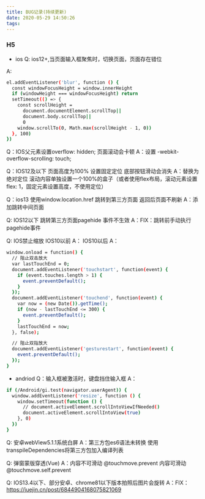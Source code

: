 ```yaml
---
title: BUG记录(持续更新)
date: 2020-05-29 14:50:26
tags:
---
```


### H5
- ios
Q: ios12+,当页面输入框聚焦时，切换页面，页面存在错位
<!-- more -->
A:
``` bash
el.addEventListener('blur', function () {
  const windowFocusHeight = window.innerHeight
  if (windowHeight === windowFocusHeight) return
  setTimeout(() => {
    const scrollHeight =
      document.documentElement.scrollTop||
      document.body.scrollTop||
      0
    window.scrollTo(0, Math.max(scrollHeight - 1, 0))
  }, 100)
})
```

Q：IOS父元素设置overflow: hidden; 页面滚动会卡顿
A：设置 -webkit-overflow-scrolling: touch;

Q：IOS12及以下 页面高度为100% 设置固定定位 底部按钮滑动会消失
A：替换为绝对定位 滚动内容单独设置一个100%的盒子（或者使用flex布局，滚动元素设置flex: 1，固定元素设置高度，不使用定位）

Q：ios13 使用window.location.href 跳转到第三方页面 返回后页面不刷新
A：添加跳转中间页面

Q: IOS12以下 跳转第三方页面pagehide 事件不生效
A：FIX：跳转前手动执行pagehide事件

Q: IOS禁止缩放
IOS10以前
A：<meta content="width=device-width, initial-scale=1.0, maximum-scale=1.0, user-scalable=0;" name="viewport" />
IOS10以后
A：
``` bash
window.onload = function() {
  // 阻止双击放大
  var lastTouchEnd = 0;
  document.addEventListener('touchstart', function(event) {
    if (event.touches.length > 1) {
      event.preventDefault();
    }
  });
  document.addEventListener('touchend', function(event) {
    var now = (new Date()).getTime();
    if (now - lastTouchEnd <= 300) {
      event.preventDefault();
    }
    lastTouchEnd = now;
  }, false);

  // 阻止双指放大
  document.addEventListener('gesturestart', function(event) {
    event.preventDefault();
  });
}
```

- andriod
Q：输入框被激活时，键盘挡住输入框
A：
``` bash
if (/Android/gi.test(navigator.userAgent)) {
  window.addEventListener('resize', function () {
    window.setTimeout(function () {
      // document.activeElement.scrollIntoViewIfNeeded()
      document.activeElement.scrollIntoView(true)
    }, 0)
  })
}
```

Q: 安卓webView5.1.1系统白屏
A：第三方包es6语法未转换 使用transpileDependencies将第三方包加入编译列表

Q: 弹窗蒙版穿透(Vue)
A：内容不可滑动 @touchmove.prevent 内容可滑动 @touchmove.self.prevent

Q: IOS13.4以下、部分安卓、chrome81以下版本拍照后图片会旋转
A：FIX：https://juejin.cn/post/6844904168075821069

